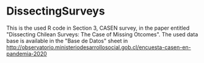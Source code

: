 # DissectingSurveys
This is the used R code in Section 3, CASEN survey, in the paper entitled "Dissecting Chilean Surveys: The Case of Missing Otcomes". The used data base is available in the "Base de Datos" sheet in http://observatorio.ministeriodesarrollosocial.gob.cl/encuesta-casen-en-pandemia-2020
